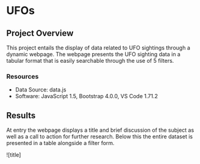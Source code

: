 # UFOs

## Project Overview

This project entails the display of data related to UFO sightings through a dynamic webpage. The webpage presents the UFO sighting data in a tabular format that is easily searchable through the use of 5 filters.

### Resources

- Data Source: data.js
- Software: JavaScript 1.5, Bootstrap 4.0.0, VS Code 1.71.2

## Results

At entry the webpage displays a title and brief discussion of the subject as well as a call to action for further research. Below this the entire dataset is presented in a table alongside a filter form.

![title]
